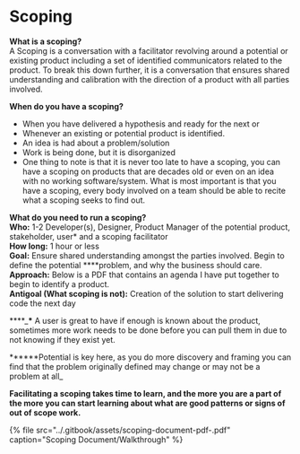 # Scoping

**What is a scoping?**  
A Scoping is a conversation with a facilitator revolving around a potential or existing product including a set of identified communicators related to the product. To break this down further, it is a conversation that ensures shared understanding and calibration with the direction of a product with all parties involved.  
  
**When do you have a scoping?**

* When you have delivered a hypothesis and ready for the next or 
* Whenever an existing or potential product is identified. 
* An idea is had about a problem/solution
* Work is being done, but it is disorganized
* One thing to note is that it is never too late to have a scoping, you can have a scoping on products that are decades old or even on an idea with no working software/system. What is most important is that you have a scoping, every body involved on a team should be able to recite what a scoping seeks to find out.

**What do you need to run a scoping?**  
**Who:** 1-2 Developer\(s\), Designer, Product Manager of the potential product, stakeholder, user\* and a scoping facilitator  
**How long:** 1 hour or less  
**Goal:** Ensure shared understanding amongst the parties involved. Begin to define the potential ****problem, and why the business should care.  
**Approach:** Below is a PDF that contains an agenda I have put together to begin to identify a product.  
**Antigoal \(What scoping is not\):** Creation of the solution to start delivering code the next day  
  
****_**\*** A user is great to have if enough is known about the product, sometimes more work needs to be done before you can pull them in due to not knowing if they exist yet.  
  
****\*\*Potential is key here, as you do more discovery and framing you can find that the problem originally defined may change or may not be a problem at all_  
  
**Facilitating a scoping takes time to learn, and the more you are a part of the more you can start learning about what are good patterns or signs of out of scope work.**  


{% file src="../.gitbook/assets/scoping-document-pdf-.pdf" caption="Scoping Document/Walkthrough" %}

